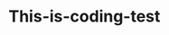 # This-is-coding-test
     
  
   
 
  
    
      
     
          
               
            
      
                   
           
          
       
      
   
  
